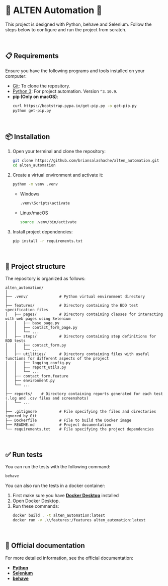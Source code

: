 # 🤖 ALTEN Automation 🤖
This project is designed with Python, behave and Selenium. Follow the steps below to configure and run the project from scratch.

<br/>

## 📋 Requirements
Ensure you have the following programs and tools installed on your computer:

- [Git](https://git-scm.com/downloads): To clone the repository.
- [Python 3](https://www.python.org/downloads/): For project automation. Version `^3.10.9`.
- **pip (Only on macOS)**:
    ```bash
    curl https://bootstrap.pypa.io/get-pip.py -o get-pip.py
    python get-pip.py
    ```

<br/>

## 📦 Installation

1.  Open your terminal and clone the repository:
    ```bash
    git clone https://github.com/briansalashache/alten_automation.git
    cd alten_automation
    ```

2. Create a virtual environment and activate it:
    ```bash
    python -m venv .venv
    ```
    - Windows
        ```bash
        .venv\Scripts\activate
        ```
    - Linux/macOS
        ```bash
        source .venv/bin/activate
        ```
    

3. Install project dependencies:
    ```bash
    pip install -r requirements.txt
    ```

<br/>

## 📁 Project structure
The repository is organized as follows:

    alten_automation/
    │
    ├── .venv/              # Python virtual environment directory
    │
    ├── features/           # Directory containing the BDD test specification files
    │   ├── pages/          # Directory containing classes for interacting with web pages using Selenium
    │   │   ├── base_page.py
    │   │   ├── contact_form_page.py
    │   │   └── ...
    │   ├── steps/          # Directory containing step definitions for BDD tests
    │   │   ├── contact_form.py
    │   │   └── ...
    │   ├── utilities/      # Directory containing files with useful functions for different aspects of the project
    │   │   ├── logging_config.py
    │   │   ├── report_utils.py
    │   │   └── ...
    │   ├── contact_form.feature
    │   ├── environment.py
    │   └── ...
    │
    ├── reports/    # Directory containing reports generated for each test (.log and .csv files and screenshots)
    │   └── ...    
    │
    ├── .gitignore          # File specifying the files and directories ignored by Git
    ├── Dockerfile          # File to build the Docker image
    ├── README.md           # Project documentation
    └── requirements.txt    # File specifying the project dependencies

<br/>

## ✅ Run tests

You can run the tests with the following command:
```bash
behave
```

You can also run the tests in a docker container:
1. First make sure you have **[Docker Desktop](https://www.docker.com/products/docker-desktop/)** installed
2. Open Docker Desktop.
3. Run these commands:
    ```bash
    docker build . -t alten_automation:latest
    docker run -v .\\features:/features alten_automation:latest
    ```

<br/>

## 📄 Official documentation
For more detailed information, see the official documentation:
* **[Python](https://docs.python.org/3/)**
* **[Selenium](https://selenium-python.readthedocs.io/)**
* **[behave](https://behave.readthedocs.io/en/latest/)**
